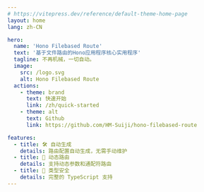 ```yaml
---
# https://vitepress.dev/reference/default-theme-home-page
layout: home
lang: zh-CN

hero:
  name: 'Hono Filebased Route'
  text: '基于文件路由的Hono应用程序核心实用程序'
  tagline: 不再机械，一切自动。
  image:
    src: /logo.svg
    alt: Hono Filebased Route
  actions:
    - theme: brand
      text: 快速开始
      link: /zh/quick-started
    - theme: alt
      text: Github
      link: https://github.com/HM-Suiji/hono-filebased-route

features:
  - title: 🛠️ 自动生成
    details: 路由配置自动生成，无需手动维护
  - title: 📁 动态路由
    details: 支持动态参数和通配符路由
  - title: 🎯 类型安全
    details: 完整的 TypeScript 支持
---
```

